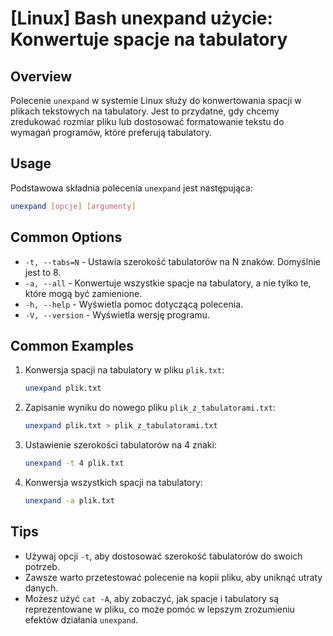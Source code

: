 # [Linux] Bash unexpand użycie: Konwertuje spacje na tabulatory

## Overview
Polecenie `unexpand` w systemie Linux służy do konwertowania spacji w plikach tekstowych na tabulatory. Jest to przydatne, gdy chcemy zredukować rozmiar pliku lub dostosować formatowanie tekstu do wymagań programów, które preferują tabulatory.

## Usage
Podstawowa składnia polecenia `unexpand` jest następująca:

```bash
unexpand [opcje] [argumenty]
```

## Common Options
- `-t, --tabs=N` - Ustawia szerokość tabulatorów na N znaków. Domyślnie jest to 8.
- `-a, --all` - Konwertuje wszystkie spacje na tabulatory, a nie tylko te, które mogą być zamienione.
- `-h, --help` - Wyświetla pomoc dotyczącą polecenia.
- `-V, --version` - Wyświetla wersję programu.

## Common Examples
1. Konwersja spacji na tabulatory w pliku `plik.txt`:
   ```bash
   unexpand plik.txt
   ```

2. Zapisanie wyniku do nowego pliku `plik_z_tabulatorami.txt`:
   ```bash
   unexpand plik.txt > plik_z_tabulatorami.txt
   ```

3. Ustawienie szerokości tabulatorów na 4 znaki:
   ```bash
   unexpand -t 4 plik.txt
   ```

4. Konwersja wszystkich spacji na tabulatory:
   ```bash
   unexpand -a plik.txt
   ```

## Tips
- Używaj opcji `-t`, aby dostosować szerokość tabulatorów do swoich potrzeb.
- Zawsze warto przetestować polecenie na kopii pliku, aby uniknąć utraty danych.
- Możesz użyć `cat -A`, aby zobaczyć, jak spacje i tabulatory są reprezentowane w pliku, co może pomóc w lepszym zrozumieniu efektów działania `unexpand`.